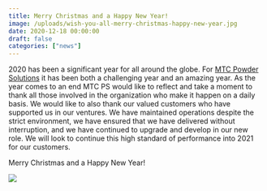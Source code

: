 ```yaml
---
title: Merry Christmas and a Happy New Year!
image: /uploads/wish-you-all-merry-christmas-happy-new-year.jpg
date: 2020-12-18 00:00:00
draft: false
categories: ["news"]
---
```

2020 has been a significant year for all around the globe. For [MTC Powder Solutions](https://www.linkedin.com/company/42940663/admin/# "https://www.linkedin.com/company/42940663/admin/#") it has been both a challenging year and an amazing year. As the year comes to an end MTC PS would like to reflect and take a moment to thank all those involved in the organization who make it happen on a daily basis. We would like to also thank our valued customers who have supported us in our ventures. We have maintained operations despite the strict environment, we have ensured that we have delivered without interruption, and we have continued to upgrade and develop in our new role. We will look to continue this high standard of performance into 2021 for our customers.

Merry Christmas and a Happy New Year!

  

![](/uploads/Merry%20ChristmasA.jpg)